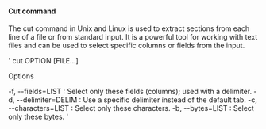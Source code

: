 #### Cut command

The cut command in Unix and Linux is used to extract sections from each line of a file or from standard input. It is a powerful tool for working with text files and can be used to select specific columns or fields from the input.

'
cut OPTION [FILE...]

Options

-f, --fields=LIST : Select only these fields (columns); used with a delimiter.
-d, --delimiter=DELIM : Use a specific delimiter instead of the default tab.
-c, --characters=LIST : Select only these characters.
-b, --bytes=LIST : Select only these bytes.
'